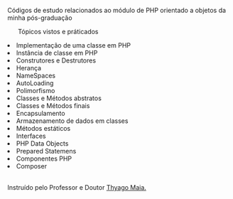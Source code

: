 <p>Códigos de estudo relacionados ao módulo de PHP orientado a objetos da minha pós-graduação</p>
<ul>Tópicos vistos e práticados</ul>
<li>Implementação de uma classe em PHP</li>
<li>Instância de classe em PHP</li>
<li>Construtores e Destrutores</li>
<li>Herança</li>
<li>NameSpaces</li>
<li>AutoLoading</li>
<li>Polimorfismo</li>
<li>Classes e Métodos abstratos</li>
<li>Classes e Métodos finais</li>
<li>Encapsulamento</li>
<li>Armazenamento de dados em classes</li>
<li>Métodos estáticos</li>
<li>Interfaces</li>
<li>PHP Data Objects</li>
<li>Prepared Statemens</li>
<li>Componentes PHP</li>
<li>Composer</li> </br>

Instruído pelo Professor e Doutor [Thyago Maia.](https://www.linkedin.com/in/thyagomaia/)
